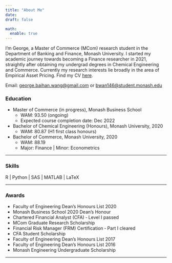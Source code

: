 ```yaml
---
title: "About Me"
date: 
draft: false

math:
  enable: true
---
```


I’m George, a Master of Commerce (MCom) research student in the Department of Banking and Finance, Monash University. I started my academic journey towards becoming a Finance researcher in 2021, straightly after obtaining my undergrad degrees in Chemical Engineering and Commerce. Currently my research interests lie broadly in the area of Empirical Asset Pricing. Find my CV <a href="GeorgeWang-CV.pdf">here</a>.

Email: george.baihan.wang@gmail.com  or  bwan146@student.monash.edu


### Education
* Master of Commerce (in progress), Monash Business School
  - WAM: 93.50 (ongoing)
  - Expected course completion date: Dec 2022
* Bachelor of Chemical Engineering (Honours), Monash University, 2020
  - WAM: 80.87 (H1 first class honours)
* Bachelor of Commerce, Monash University, 2020
  - WAM: 88.19
  - Major: Finance | Minor: Econometrics 
  
--------------------
### Skills
R | Python | SAS | MATLAB | LaTeX

-----------------
### Awards
* Faculty of Engineering Dean’s Honours List 2020
* Monash Business School 2020 Dean’s Honour
* Chartered Financial Analyst (CFA) ‑ Level I passed
* MCom Graduate Research Scholarship
* Financial Risk Manager (FRM) Certification ‑ Part I cleared
* CFA Student Scholarship
* Faculty of Engineering Dean’s Honours List 2017
* Faculty of Engineering Dean’s Honours List 2016
* Monash Engineering Undergraduate Scholarship


----------------
